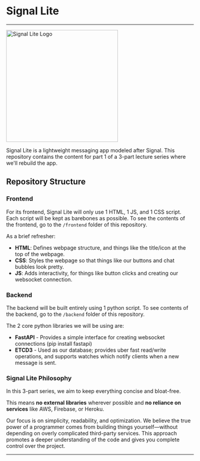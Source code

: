 # Signal Lite
---
<img src="https://signallite.io/static/signallite.png" alt="Signal Lite Logo" width="300"/>

Signal Lite is a lightweight messaging app modeled after Signal. This repository contains the content for part 1 of a 3-part lecture series where we'll rebuild the app.

## Repository Structure

### Frontend
For its frontend, Signal Lite will only use 1 HTML, 1 JS, and 1 CSS script. Each script will be kept as barebones as possible.
To see the contents of the frontend, go to the `/frontend` folder of this repository. 


As a brief refresher:
- **HTML**: Defines webpage structure, and things like the title/icon at the top of the webpage.
- **CSS**: Styles the webpage so that things like our buttons and chat bubbles look pretty.
- **JS**: Adds interactivity, for things like button clicks and creating our websocket connection.

### Backend
The backend will be built entirely using 1 python script. To see contents of the backend, go to the `/backend` folder of this repository.

The 2 core python libraries we will be using are:
- **FastAPI** - Provides a simple interface for creating websocket connections (pip install fastapi)
- **ETCD3** - Used as our database; provides uber fast read/write operations, and supports watches which notify clients when a new message is sent.

### Signal Lite Philosophy
In this 3-part series, we aim to keep everything concise and bloat-free.

This means **no external libraries** wherever possible and **no reliance on services** like AWS, Firebase, or Heroku.

Our focus is on simplicity, readability, and optimization. We believe the true power of a programmer comes from building things yourself—without depending on overly complicated third-party services. This approach promotes a deeper understanding of the code and gives you complete control over the project.

-----